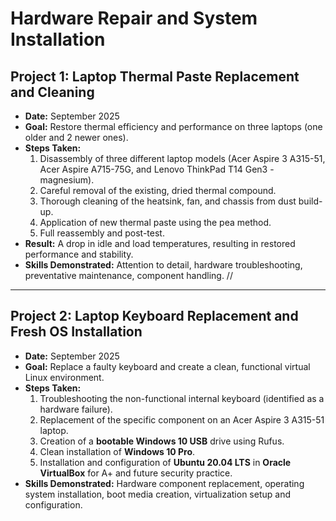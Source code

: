 # Hardware Repair and System Installation

## Project 1: Laptop Thermal Paste Replacement and Cleaning
* **Date:** September 2025
* **Goal:** Restore thermal efficiency and performance on three laptops (one older and 2 newer ones).
* **Steps Taken:**
    1.  Disassembly of three different laptop models (Acer Aspire 3 A315-51, Acer Aspire A715-75G, and Lenovo ThinkPad T14 Gen3 - magnesium).
    2.  Careful removal of the existing, dried thermal compound.
    3.  Thorough cleaning of the heatsink, fan, and chassis from dust build-up.
    4.  Application of new thermal paste using the pea method.
    5.  Full reassembly and post-test.
* **Result:** A drop in idle and load temperatures, resulting in restored performance and stability.
* **Skills Demonstrated:** Attention to detail, hardware troubleshooting, preventative maintenance, component handling.
// 

---

## Project 2: Laptop Keyboard Replacement and Fresh OS Installation
* **Date:** September 2025
* **Goal:** Replace a faulty keyboard and create a clean, functional virtual Linux environment.
* **Steps Taken:**
    1.  Troubleshooting the non-functional internal keyboard (identified as a hardware failure).
    2.  Replacement of the specific component on an Acer Aspire 3 A315-51 laptop.
    3.  Creation of a **bootable Windows 10 USB** drive using Rufus.
    4.  Clean installation of **Windows 10 Pro**.
    5.  Installation and configuration of **Ubuntu 20.04 LTS** in **Oracle VirtualBox** for A+ and future security practice.
* **Skills Demonstrated:** Hardware component replacement, operating system installation, boot media creation, virtualization setup and configuration.
